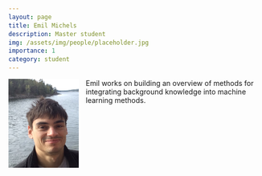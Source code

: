 ```yaml
---
layout: page
title: Emil Michels
description: Master student
img: /assets/img/people/placeholder.jpg
importance: 1
category: student
---
```


<img src="/assets/img/people/tom-krueger.jpg" style="float: left; width: 10em; padding-right: 1em; padding-bottom: 1em"/>

Emil works on building an overview of methods for integrating background knowledge into machine learning methods.
